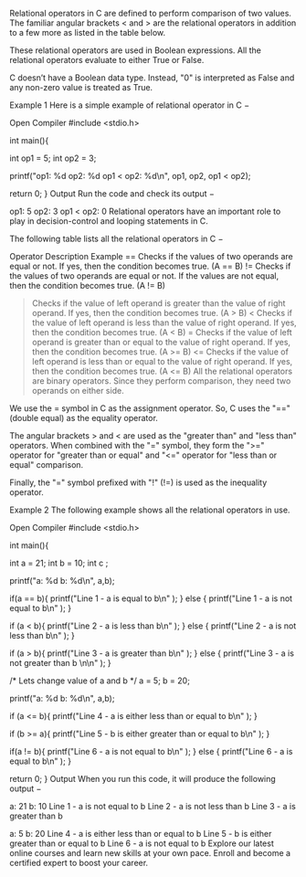 Relational operators in C are defined to perform comparison of two values. The familiar angular brackets < and > are the relational operators in addition to a few more as listed in the table below.

These relational operators are used in Boolean expressions. All the relational operators evaluate to either True or False.

C doesn’t have a Boolean data type. Instead, "0" is interpreted as False and any non-zero value is treated as True.

Example 1
Here is a simple example of relational operator in C −

Open Compiler
#include <stdio.h>

int main(){

   int op1 = 5;
   int op2 = 3;

   printf("op1: %d op2: %d op1 < op2: %d\n", op1, op2, op1 < op2);

   return 0;
}
Output
Run the code and check its output −

op1: 5 op2: 3 op1 < op2: 0
Relational operators have an important role to play in decision-control and looping statements in C.

The following table lists all the relational operators in C −

Operator	Description	Example
==	Checks if the values of two operands are equal or not. If yes, then the condition becomes true.	(A == B)
!=	Checks if the values of two operands are equal or not. If the values are not equal, then the condition becomes true.	(A != B)
>	Checks if the value of left operand is greater than the value of right operand. If yes, then the condition becomes true.	(A > B)
<	Checks if the value of left operand is less than the value of right operand. If yes, then the condition becomes true.	(A < B)
>=	Checks if the value of left operand is greater than or equal to the value of right operand. If yes, then the condition becomes true.	(A >= B)
<=	Checks if the value of left operand is less than or equal to the value of right operand. If yes, then the condition becomes true.	(A <= B)
All the relational operators are binary operators. Since they perform comparison, they need two operands on either side.

We use the = symbol in C as the assignment operator. So, C uses the "==" (double equal) as the equality operator.

The angular brackets > and < are used as the "greater than" and "less than" operators. When combined with the "=" symbol, they form the ">=" operator for "greater than or equal" and "<=" operator for "less than or equal" comparison.

Finally, the "=" symbol prefixed with "!" (!=) is used as the inequality operator.


Example 2
The following example shows all the relational operators in use.

Open Compiler
#include <stdio.h>

int main(){

   int a = 21;
   int b = 10;
   int c ;
   
   printf("a: %d b: %d\n", a,b);
    
   if(a == b){
      printf("Line 1 - a is equal to b\n" );
   } else {
      printf("Line 1 - a is not equal to b\n" );
   }
	
   if (a < b){
      printf("Line 2 - a is less than b\n" );
   } else {
      printf("Line 2 - a is not less than b\n" );
   }
	
   if (a > b){
      printf("Line 3 - a is greater than b\n" );
   } else {
      printf("Line 3 - a is not greater than b \n\n" );
   }
   
   /* Lets change value of a and b */
   a = 5;
   b = 20;
   
   printf("a: %d b: %d\n", a,b);
	
   if (a <= b){
      printf("Line 4 - a is either less than or equal to  b\n" );
   }
	
   if (b >= a){
      printf("Line 5 - b is either greater than  or equal to b\n" );
   }
   
   if(a != b){
      printf("Line 6 - a is not equal to b\n" );
   } else {
      printf("Line 6 - a is equal to b\n" );
   }
   
   return 0;
}
Output
When you run this code, it will produce the following output −

a: 21 b: 10
Line 1 - a is not equal to b
Line 2 - a is not less than b
Line 3 - a is greater than b

a: 5 b: 20
Line 4 - a is either less than or equal to  b
Line 5 - b is either greater than  or equal to b
Line 6 - a is not equal to b
Explore our latest online courses and learn new skills at your own pace. Enroll and become a certified expert to boost your career.